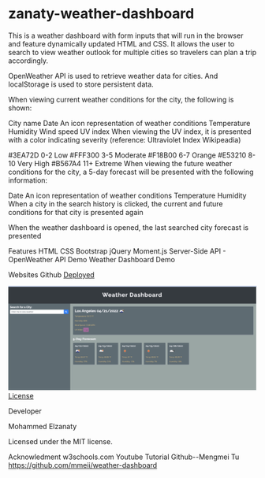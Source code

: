 # zanaty-weather-dashboard
This is a weather dashboard with form inputs that will run in the browser and feature dynamically updated HTML and CSS. It allows the user to search to view weather outlook for multiple cities so travelers can plan a trip accordingly.

OpenWeather API is used to retrieve weather data for cities. And localStorage is used to store persistent data.

When viewing current weather conditions for the city, the following is shown:

City name
Date
An icon representation of weather conditions
Temperature
Humidity
Wind speed
UV index
When viewing the UV index, it is presented with a color indicating severity (reference: Ultraviolet Index Wikipeadia)

#3EA72D 0-2 Low
#FFF300 3-5 Moderate
#F18B00 6-7 Orange
#E53210 8-10 Very High
#B567A4 11+ Extreme
When viewing the future weather conditions for the city, a 5-day forecast will be presented with the following information:

Date
An icon representation of weather conditions
Temperature
Humidity
When a city in the search history is clicked, the current and future conditions for that city is presented again

When the weather dashboard is opened, the last searched city forecast is presented

Features
HTML
CSS
Bootstrap
jQuery
Moment.js
Server-Side API - OpenWeather API
Demo
Weather Dashboard Demo

Websites
Github
[Deployed](https://zanatooo.github.io/zanaty-weather-dashboard/) 

![image](./assets/weather%20dashboard.png)
[License](./assets/license)

Developer

Mohammed Elzanaty


Licensed under the MIT license.

Acknowledment
w3schools.com 
Youtube Tutorial
Github--Mengmei Tu https://github.com/mmeii/weather-dashboard